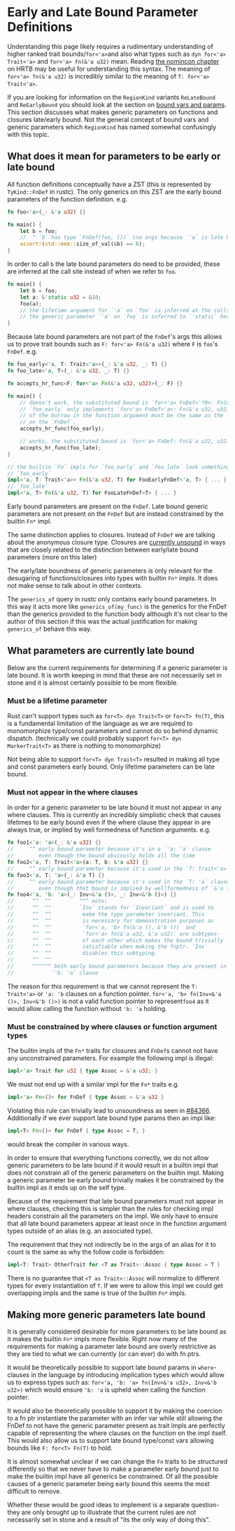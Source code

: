 # Early and Late Bound Parameter Definitions

Understanding this page likely requires a rudimentary understanding of higher ranked
trait bounds/`for<'a>`and also what types such as `dyn for<'a> Trait<'a>` and
 `for<'a> fn(&'a u32)` mean. Reading [the nomincon chapter](https://doc.rust-lang.org/nomicon/hrtb.html)
on HRTB may be useful for understanding this syntax. The meaning of `for<'a> fn(&'a u32)`
is incredibly similar to the meaning of `T: for<'a> Trait<'a>`.

If you are looking for information on the `RegionKind` variants `ReLateBound` and `ReEarlyBound`
you should look at the section on [bound vars and params](./bound-vars-and-params.md). This section
discusses what makes generic parameters on functions and closures late/early bound. Not the general
concept of bound vars and generic parameters which `RegionKind` has named somewhat confusingly
with this topic.

## What does it mean for parameters to be early or late bound

All function definitions conceptually have a ZST (this is represented by `TyKind::FnDef` in rustc).
The only generics on this ZST are the early bound parameters of the function definition. e.g.
```rust
fn foo<'a>(_: &'a u32) {}

fn main() {
    let b = foo;
    //  ^ `b` has type `FnDef(foo, [])` (no args because `'a` is late bound)
    assert!(std::mem::size_of_val(&b) == 0);
}
```

In order to call `b` the late bound parameters do need to be provided, these are inferred at the
call site instead of when we refer to `foo`.
```rust
fn main() {
    let b = foo;
    let a: &'static u32 = &10;
    foo(a);
    // the lifetime argument for `'a` on `foo` is inferred at the callsite
    // the generic parameter `'a` on `foo` is inferred to `'static` here
}
```

Because late bound parameters are not part of the `FnDef`'s args this allows us to prove trait
bounds such as `F: for<'a> Fn(&'a u32)` where `F` is `foo`'s `FnDef`. e.g.
```rust
fn foo_early<'a, T: Trait<'a>>(_: &'a u32, _: T) {}
fn foo_late<'a, T>(_: &'a u32, _: T) {}

fn accepts_hr_func<F: for<'a> Fn(&'a u32, u32)>(_: F) {}

fn main() {
    // doesn't work, the substituted bound is `for<'a> FnDef<'?0>: Fn(&'a u32, u32)`
    // `foo_early` only implements `for<'a> FnDef<'a>: Fn(&'a u32, u32)`- the lifetime
    // of the borrow in the function argument must be the same as the lifetime
    // on the `FnDef`.
    accepts_hr_func(foo_early);

    // works, the substituted bound is `for<'a> FnDef: Fn(&'a u32, u32)`
    accepts_hr_func(foo_late);
}

// the builtin `Fn` impls for `foo_early` and `foo_late` look something like:
// `foo_early`
impl<'a, T: Trait<'a>> Fn(&'a u32, T) for FooEarlyFnDef<'a, T> { ... }
// `foo_late`
impl<'a, T> Fn(&'a u32, T) for FooLateFnDef<T> { ... }

```

Early bound parameters are present on the `FnDef`. Late bound generic parameters are not present
on the `FnDef` but are instead constrained by the builtin `Fn*` impl.

The same distinction applies to closures. Instead of `FnDef` we are talking about the anonymous
closure type. Closures are [currently unsound](https://github.com/rust-lang/rust/issues/84366) in
ways that are closely related to the distinction between early/late bound
parameters (more on this later)

The early/late boundness of generic parameters is only relevant for the desugaring of
functions/closures into types with builtin `Fn*` impls. It does not make sense to talk about
in other contexts.

The `generics_of` query in rustc only contains early bound parameters. In this way it acts more
like `generics_of(my_func)` is the generics for the FnDef than the generics provided to the function
body although it's not clear to the author of this section if this was the actual justification for
making `generics_of` behave this way.

## What parameters are currently late bound

Below are the current requirements for determining if a generic parameter is late bound. It is worth
keeping in mind that these are not necessarily set in stone and it is almost certainly possible to
be more flexible.

### Must be a lifetime parameter

Rust can't support types such as `for<T> dyn Trait<T>` or `for<T> fn(T)`, this is a
fundamental limitation of the language as we are required to monomorphize type/const
parameters and cannot do so behind dynamic dispatch. (technically we could probably
support `for<T> dyn MarkerTrait<T>` as there is nothing to monomorphize)

Not being able to support `for<T> dyn Trait<T>` resulted in making all type and const
parameters early bound. Only lifetime parameters can be late bound.

### Must not appear in the where clauses

In order for a generic parameter to be late bound it must not appear in any where clauses.
This is currently an incredibly simplistic check that causes lifetimes to be early bound even
if the where clause they appear in are always true, or implied by well formedness of function
arguments. e.g.
```rust
fn foo1<'a: 'a>(_: &'a u32) {}
//     ^^ early bound parameter because it's in a `'a: 'a` clause
//        even though the bound obviously holds all the time
fn foo2<'a, T: Trait<'a>(a: T, b: &'a u32) {}
//     ^^ early bound parameter because it's used in the `T: Trait<'a>` clause
fn foo3<'a, T: 'a>(_: &'a T) {}
//     ^^ early bound parameter because it's used in the `T: 'a` clause
//        even though that bound is implied by wellformedness of `&'a T`
fn foo4<'a, 'b: 'a>(_: Inv<&'a ()>, _: Inv<&'b ()>) {}
//      ^^  ^^         ^^^ note:
//      ^^  ^^         `Inv` stands for `Invariant` and is used to
//      ^^  ^^          make the type parameter invariant. This
//      ^^  ^^          is necessary for demonstration purposes as
//      ^^  ^^          `for<'a, 'b> fn(&'a (), &'b ())` and
//      ^^  ^^          `for<'a> fn(&'a u32, &'a u32)` are subtypes-
//      ^^  ^^          of each other which makes the bound trivially
//      ^^  ^^          satisfiable when making the fnptr. `Inv`
//      ^^  ^^          disables this subtyping.
//      ^^  ^^
//      ^^^^^^ both early bound parameters because they are present in the
//            `'b: 'a` clause
```

The reason for this requirement is that we cannot represent the `T: Trait<'a>` or `'a: 'b` clauses
on a function pointer. `for<'a, 'b> fn(Inv<&'a ()>, Inv<&'b ()>)` is not a valid function pointer to
represent`foo4` as it would allow calling the function without `'b: 'a` holding.

### Must be constrained by where clauses or function argument types

The builtin impls of the `Fn*` traits for closures and `FnDef`s cannot not have any unconstrained
parameters. For example the following impl is illegal:
```rust
impl<'a> Trait for u32 { type Assoc = &'a u32; }
```
We must not end up with a similar impl for the `Fn*` traits e.g.
```rust
impl<'a> Fn<()> for FnDef { type Assoc = &'a u32 }
```

Violating this rule can trivially lead to unsoundness as seen in [#84366](https://github.com/rust-lang/rust/issues/84366).
Additionally if we ever support late bound type params then an impl like:
```rust
impl<T> Fn<()> for FnDef { type Assoc = T; }
```
would break the compiler in various ways.

In order to ensure that everything functions correctly, we do not allow generic parameters to
be late bound if it would result in a builtin impl that does not constrain all of the generic
parameters on the builtin impl. Making a generic parameter be early bound trivially makes it be
constrained by the builtin impl as it ends up on the self type.

Because of the requirement that late bound parameters must not appear in where clauses, checking
this is simpler than the rules for checking impl headers constrain all the parameters on the impl.
We only have to ensure that all late bound parameters appear at least once in the function argument
types outside of an alias (e.g. an associated type).

The requirement that they not indirectly be in the args of an alias for it to count is the
same as why the follow code is forbidden:
```rust
impl<T: Trait> OtherTrait for <T as Trait>::Assoc { type Assoc = T }
```
There is no guarantee that `<T as Trait>::Assoc` will normalize to different types for every
instantiation of `T`. If we were to allow this impl we could get overlapping impls and the
same is true of the builtin `Fn*` impls.

## Making more generic parameters late bound

It is generally considered desirable for more parameters to be late bound as it makes
the builtin `Fn*` impls more flexible. Right now many of the requirements for making
a parameter late bound are overly restrictive as they are tied to what we can currently
(or can ever) do with fn ptrs.

It would be theoretically possible to support late bound params in `where`-clauses in the
language by introducing implication types which would allow us to express types such as:
`for<'a, 'b: 'a> fn(Inv<&'a u32>, Inv<&'b u32>)` which would ensure `'b: 'a` is upheld when
calling the function pointer.

It would also be theoretically possible to support it by making the coercion to a fn ptr
instantiate the parameter with an infer var while still allowing the FnDef to not have the
generic parameter present as trait impls are perfectly capable of representing the where clauses
on the function on the impl itself. This would also allow us to support late bound type/const
vars allowing bounds like `F: for<T> Fn(T)` to hold.

It is almost somewhat unclear if we can change the `Fn` traits to be structured differently
so that we never have to make a parameter early bound just to make the builtin impl have all
generics be constrained. Of all the possible causes of a generic parameter being early bound
this seems the most difficult to remove.

Whether these would be good ideas to implement is a separate question- they are only brought
up to illustrate that the current rules are not necessarily set in stone and a result of
"its the only way of doing this".

